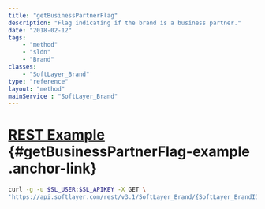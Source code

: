 ```yaml
---
title: "getBusinessPartnerFlag"
description: "Flag indicating if the brand is a business partner."
date: "2018-02-12"
tags:
    - "method"
    - "sldn"
    - "Brand"
classes:
    - "SoftLayer_Brand"
type: "reference"
layout: "method"
mainService : "SoftLayer_Brand"
---
```


# [REST Example](#getBusinessPartnerFlag-example) <a href="/article/rest/"><i class="fas fa-question"></i></a> {#getBusinessPartnerFlag-example .anchor-link} 
```bash
curl -g -u $SL_USER:$SL_APIKEY -X GET \
'https://api.softlayer.com/rest/v3.1/SoftLayer_Brand/{SoftLayer_BrandID}/getBusinessPartnerFlag'
```

